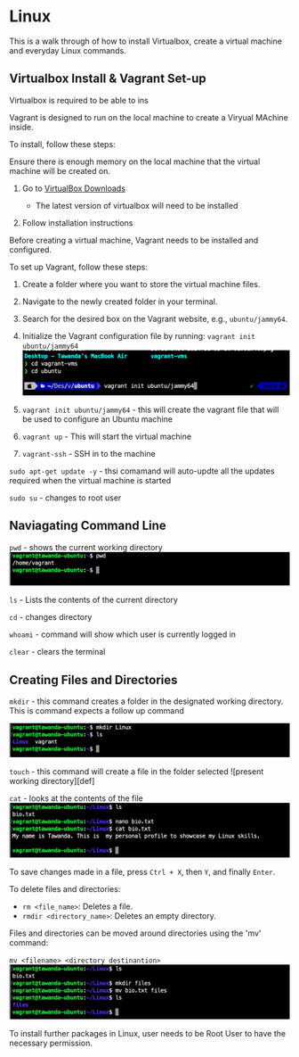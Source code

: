 # Linux

This is a walk through of how to install Virtualbox, create a virtual machine and everyday Linux commands.

## Virtualbox Install & Vagrant Set-up

Virtualbox is required to be able to ins

Vagrant is designed to run on the local machine to create a Viryual MAchine inside.

To install, follow these steps:

Ensure there is enough memory on the local machine that the virtual machine will be created on.

1. Go to [VirtualBox Downloads](https://www.virtualbox.org/wiki/Downloads)
    - The latest version of virtualbox will need to be installed

2. Follow installation instructions

Before creating a virtual machine, Vagrant needs to be installed and configured.

To set up Vagrant, follow these steps:

1. Create a folder where you want to store the virtual machine files.
2. Navigate to the newly created folder in your terminal.
3. Search for the desired box on the Vagrant website, e.g., `ubuntu/jammy64`.
4. Initialize the Vagrant configuration file by running: `vagrant init ubuntu/jammy64`
![present working directory](/images/vagrant-init.png)

5. `vagrant init ubuntu/jammy64` - this will create the vagrant file that will be used to configure an Ubuntu machine

6. `vagrant up` - This will start the virtual machine

7. `vagrant-ssh` - SSH in to the machine

`sudo apt-get update -y` - thsi comamand will auto-updte all the updates required when the virtual machine is started

`sudo su` - changes to root user

## Naviagating Command Line

`pwd` - shows the current working directory
![present working directory](/images/pwd.png)

`ls` - Lists the contents of the current directory

`cd` - changes directory

`whoami` - command will show which user is currently logged in

`clear` - clears the terminal


##  Creating Files and Directories

 `mkdir` - this command creates a folder in the designated working directory. This is command expects a follow up command

![present working directory](/images/mkdir.png)

`touch` - this command will create a file in the folder selected
    ![present working directory][def]

 `cat` - looks at the contents of the file 
![present working directory](/images/cat.png)

To save changes made in a file, press `Ctrl + X`, then `Y`, and finally `Enter`.

To delete files and directories:

- `rm <file_name>`: Deletes a file.
- `rmdir <directory_name>`: Deletes an empty directory.

Files and directories can be moved around directories using the 'mv' command:

`mv <filename> <directory destinantion>`
![present working directory](/images/mv.png)

To install further packages in Linux, user needs to be Root User to have the necessary permission.
